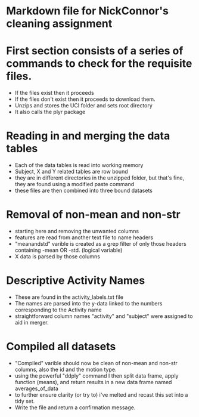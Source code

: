 # Markdown file for NickConnor's cleaning assignment

# First section consists of a series of commands to check for the requisite files. 
- If the files exist then it proceeds
- If the files don't exist then it proceeds to download them.
- Unzips and stores the UCI folder and sets root directory
- It also calls the plyr package 

# Reading in and merging the data tables
- Each of the data tables is read into working memory
- Subject, X and Y related tables are row bound
- they are in different directories in the unzipped folder, but that's fine, they are found using a modified paste command
- these files are then combined into three bound datasets

# Removal of non-mean and non-str
- starting here and removing the unwanted columns
- features are read from another text file to name headers
- "meanandstd" varible is created as a grep filter of only those headers containing -mean OR -std. (logical variable)
- X data is parsed by those columns

# Descriptive Activity Names 
- These are found in the activity_labels.txt file
- The names are parsed into the y-data linked to the numbers corresponding to the Activity name
- straightforward column names "activity" and "subject" were assigned to aid in merger.

# Compiled all datasets
- "Compiled" varible should now be clean of non-mean and non-str columns, also the id and the motion type.
- using the powerful "ddply" command I then split data frame, apply function (means), and return results in a new data frame named averages_of_data
- to further ensure clarity (or try to) i've melted and recast this set into a tidy set.
- Write the file and return a confirmation message. 